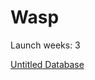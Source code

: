 # Wasp

Launch weeks: 3

[Untitled Database](Wasp%204282731fd76d4aa78b602aa2b4607815/Untitled%20Database%20b42b0b4358724507a3575a16ee852d54.csv)